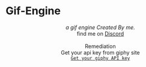 # Gif-Engine
 

<p align="center">
  <i>a gif engine Created By me.</i><br>
  find me on <a href="https://dsc.gg/ceylon"> Discord </a>
  <br><br>
  Remediation <br>
  Get your api key from giphy site<br>
  <a href="https://developers.giphy.com/" rel="nofollow"><code>Get your giphy API key</code></a>
</p>


